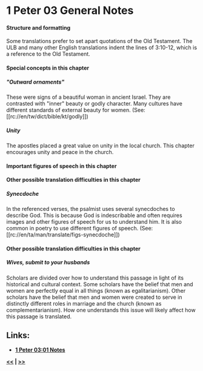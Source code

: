 # 1 Peter 03 General Notes #

#### Structure and formatting ####

Some translations prefer to set apart quotations of the Old Testament. The ULB and many other English translations indent the lines of 3:10-12, which is a reference to the Old Testament.

#### Special concepts in this chapter ####

##### "Outward ornaments" #####
These were signs of a beautiful woman in ancient Israel. They are contrasted with "inner" beauty or godly character. Many cultures have different standards of external beauty for women. (See: [[rc://en/tw/dict/bible/kt/godly]])

##### Unity #####
The apostles placed a great value on unity in the local church. This chapter encourages unity and peace in the church.

#### Important figures of speech in this chapter ####

#### Other possible translation difficulties in this chapter ####

##### Synecdoche #####
In the referenced verses, the psalmist uses several synecdoches to describe God. This is because God is indescribable and often requires images and other figures of speech for us to understand him. It is also common in poetry to use different figures of speech. (See: [[rc://en/ta/man/translate/figs-synecdoche]])

#### Other possible translation difficulties in this chapter ####

##### Wives, submit to your husbands #####

Scholars are divided over how to understand this passage in light of its historical and cultural context. Some scholars have the belief that men and women are perfectly equal in all things (known as egalitarianism). Other scholars have the belief that men and women were created to serve in distinctly different roles in marriage and the church (known as complementarianism). How one understands this issue will likely affect how this passage is translated.

## Links: ##

* __[1 Peter 03:01 Notes](./01.md)__

__[<<](../02/intro.md) | [>>](../04/intro.md)__
